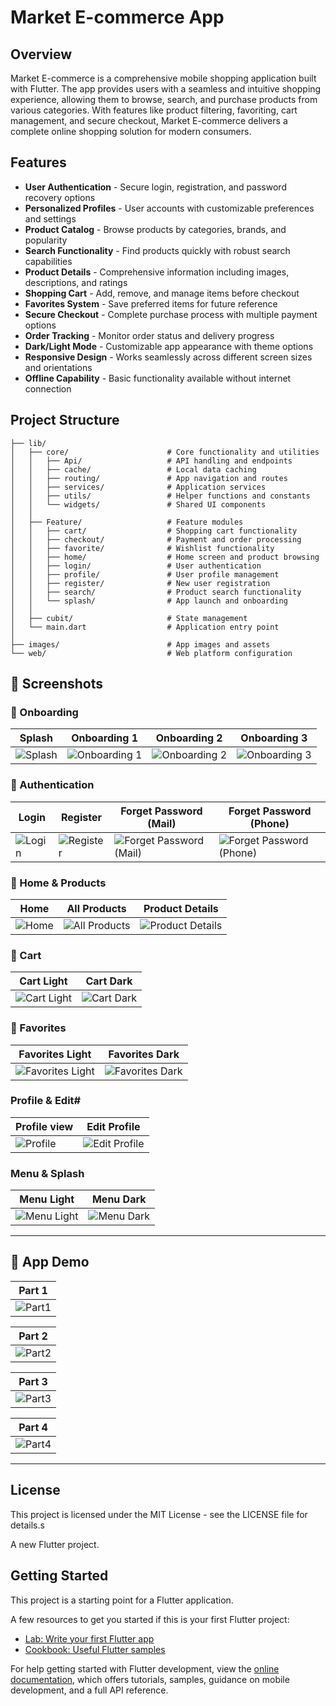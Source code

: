# Market E-commerce App

## Overview

Market E-commerce is a comprehensive mobile shopping application built with Flutter. The app provides users with a seamless and intuitive shopping experience, allowing them to browse, search, and purchase products from various categories. With features like product filtering, favoriting, cart management, and secure checkout, Market E-commerce delivers a complete online shopping solution for modern consumers.

## Features

- **User Authentication** - Secure login, registration, and password recovery options
- **Personalized Profiles** - User accounts with customizable preferences and settings
- **Product Catalog** - Browse products by categories, brands, and popularity
- **Search Functionality** - Find products quickly with robust search capabilities
- **Product Details** - Comprehensive information including images, descriptions, and ratings
- **Shopping Cart** - Add, remove, and manage items before checkout
- **Favorites System** - Save preferred items for future reference
- **Secure Checkout** - Complete purchase process with multiple payment options
- **Order Tracking** - Monitor order status and delivery progress
- **Dark/Light Mode** - Customizable app appearance with theme options
- **Responsive Design** - Works seamlessly across different screen sizes and orientations
- **Offline Capability** - Basic functionality available without internet connection

## Project Structure

```
├── lib/
│   ├── core/                      # Core functionality and utilities
│   │   ├── Api/                   # API handling and endpoints
│   │   ├── cache/                 # Local data caching
│   │   ├── routing/               # App navigation and routes
│   │   ├── services/              # Application services
│   │   ├── utils/                 # Helper functions and constants
│   │   └── widgets/               # Shared UI components
│   │
│   ├── Feature/                   # Feature modules
│   │   ├── cart/                  # Shopping cart functionality
│   │   ├── checkout/              # Payment and order processing
│   │   ├── favorite/              # Wishlist functionality
│   │   ├── home/                  # Home screen and product browsing
│   │   ├── login/                 # User authentication
│   │   ├── profile/               # User profile management
│   │   ├── register/              # New user registration
│   │   ├── search/                # Product search functionality
│   │   └── splash/                # App launch and onboarding
│   │
│   ├── cubit/                     # State management
│   └── main.dart                  # Application entry point
│
├── images/                        # App images and assets
└── web/                           # Web platform configuration
```
## 📸 Screenshots

### 🔹 Onboarding
| Splash | Onboarding 1 | Onboarding 2 | Onboarding 3 |
|--------|--------------|--------------|--------------|
| ![Splash](screenshots/splash_screen.png) | ![Onboarding 1](screenshots/onboarding1.png) | ![Onboarding 2](screenshots/onboarding2.png) | ![Onboarding 3](screenshots/onboarding3.png) |

### 🔹 Authentication
| Login | Register | Forget Password (Mail) | Forget Password (Phone) |
|-------|----------|--------------------------|--------------------------|
| ![Login](screenshots/login_screen.png) | ![Register](screenshots/register_screen.png) | ![Forget Password (Mail)](screenshots/forget_pass_using_mail.png) | ![Forget Password (Phone)](screenshots/forget_pass_using_phone.png) |

### 🔹 Home & Products
| Home | All Products | Product Details |
|------|--------------|-----------------|
| ![Home](screenshots/home_screen.png) | ![All Products](screenshots/allproducts_screen.png) | ![Product Details](screenshots/product_details.png) |

### 🔹 Cart
| Cart Light | Cart Dark |
|------------|-----------|
| ![Cart Light](screenshots/cart_screen_light.png) | ![Cart Dark](screenshots/cart_dark_screen.png) |

### 🔹 Favorites
| Favorites Light | Favorites Dark |
|-----------------|----------------|
| ![Favorites Light](screenshots/fav_screen_light.png) | ![Favorites Dark](screenshots/fav_dark_screen.png) |

### Profile & Edit#
| Profile view | Edit Profile |
|--------------|--------------|
| ![Profile](screenshots/profile_screen.png) | ![Edit Profile](screenshots/edit_profile_screen.png) |

### Menu & Splash
| Menu Light | Menu Dark |
|------------|-----------|
|![Menu Light](screenshots/menu_screen.png)|![Menu Dark](screenshots/menu_dark_screen.png)|

---


## 📱 App Demo

| Part 1 |
|--------|
| ![Part1](screenshots/MarketApp_Part1.gif) |

| Part 2 |
|--------|
| ![Part2](screenshots/MarketApp_part2.gif) |

| Part 3 |
|--------|
| ![Part3](screenshots/MarketApp_Part3.gif) |

| Part 4 |
|--------|
| ![Part4](screenshots/MarketApp_part4.gif) |

---



## License

This project is licensed under the MIT License - see the LICENSE file for details.s

A new Flutter project.

## Getting Started

This project is a starting point for a Flutter application.

A few resources to get you started if this is your first Flutter project:

- [Lab: Write your first Flutter app](https://docs.flutter.dev/get-started/codelab)
- [Cookbook: Useful Flutter samples](https://docs.flutter.dev/cookbook)

For help getting started with Flutter development, view the
[online documentation](https://docs.flutter.dev/), which offers tutorials,
samples, guidance on mobile development, and a full API reference.
